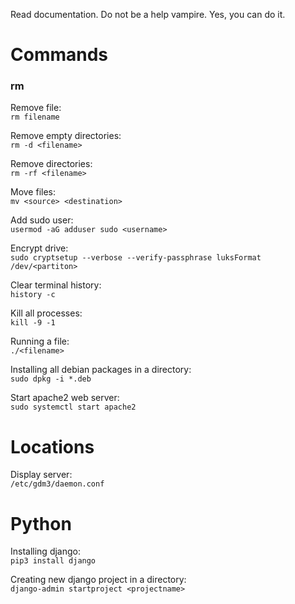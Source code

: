 Read documentation. Do not be a help vampire. Yes, you can do it.

# Commands
### rm ###
Remove file:\
`rm filename`

Remove empty directories:\
`rm -d <filename>`

Remove directories:\
`rm -rf <filename>`

Move files:\
`mv <source> <destination>`

Add sudo user:\
`usermod -aG adduser sudo <username>`

Encrypt drive:\
`sudo cryptsetup --verbose --verify-passphrase luksFormat /dev/<partiton>`

Clear terminal history:\
`history -c`

Kill all processes:\
`kill -9 -1`

Running a file:\
`./<filename>`

Installing all debian packages in a directory:\
`sudo dpkg -i *.deb`

Start apache2 web server:\
`sudo systemctl start apache2`

# Locations
Display server:\
`/etc/gdm3/daemon.conf`

# Python

Installing django:\
`pip3 install django`

Creating new django project in a directory:\
`django-admin startproject <projectname>`
